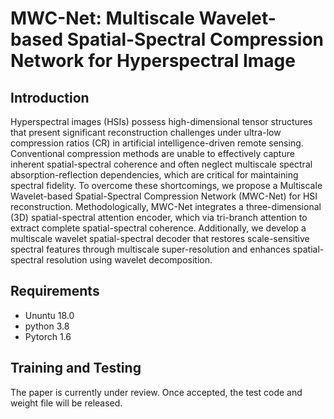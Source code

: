 # MWC-Net: Multiscale Wavelet-based Spatial-Spectral Compression Network for Hyperspectral Image
## Introduction
Hyperspectral images (HSIs) possess high-dimensional tensor structures that present significant reconstruction challenges 
under ultra-low compression ratios (CR) in artificial intelligence-driven remote sensing. Conventional compression 
methods are unable to effectively capture inherent spatial-spectral coherence and often neglect multiscale spectral 
absorption-reflection dependencies, which are critical for maintaining spectral fidelity. 
To overcome these shortcomings, we propose a Multiscale Wavelet-based Spatial-Spectral Compression Network (MWC-Net) 
for HSI reconstruction. Methodologically, MWC-Net integrates a three-dimensional (3D) spatial-spectral attention encoder, 
which via tri-branch attention to extract complete spatial-spectral coherence. Additionally, we develop a multiscale 
wavelet spatial-spectral decoder that restores scale-sensitive spectral features through multiscale super-resolution 
and enhances spatial-spectral resolution using wavelet decomposition.

## Requirements
* Ununtu 18.0 
* python 3.8 
* Pytorch 1.6 

## Training and Testing
The paper is currently under review. Once accepted, the test code and weight file will be released.
